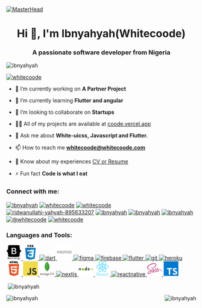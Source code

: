 [![MasterHead](https://animated-gif-creator.com/images/01/top-tools-to-improve-work-productivity-teksun_80.gif)](https://coode.vercel.app)
<h1 align="center">Hi 👋, I'm Ibnyahyah(Whitecoode)</h1>
<h3 align="center">A passionate software developer from Nigeria</h3>
<p align="left"><img src="https://komarev.com/ghpvc/?username=ibnyahyah&label=Profile%20views&color=0e75b6&style=flat" alt="ibnyahyah" /> </p>
<p align="left"> <a href="https://twitter.com/whitecoode" target="blank"><img src="https://img.shields.io/twitter/follow/whitecoode?logo=twitter&style=for-the-badge" alt="whitecoode" /></a> </p>

- 🔭 I’m currently working on **A Partner Project**

- 🌱 I’m currently learning **Flutter and angular**

- 👯 I’m looking to collaborate on **Startups**

- 👨‍💻 All of my projects are available at [coode.vercel.app](https://coode.vercel.app)

- 💬 Ask me about **White-uicss, Javascript and Flutter.**

- 📫 How to reach me **whitecoode@whitecoode.com**

- 📄 Know about my experiences [CV or Resume](https://docs.google.com/document/d/1xxhSJffJCym8ZaGXSBUcnOwgNAnav3ZOhQeH_aRNmpo/edit?usp=sharing)

- ⚡ Fun fact **Code is what I eat**

<h3 align="left">Connect with me:</h3>
<p align="left">
<a href="https://codepen.io/ibnyahyah" target="blank"><img align="center" src="https://raw.githubusercontent.com/rahuldkjain/github-profile-readme-generator/master/src/images/icons/Social/codepen.svg" alt="ibnyahyah" height="30" width="40" /></a>
<a href="https://dev.to/whitecoode" target="blank"><img align="center" src="https://raw.githubusercontent.com/rahuldkjain/github-profile-readme-generator/master/src/images/icons/Social/devto.svg" alt="whitecoode" height="30" width="40" /></a>
<a href="https://twitter.com/whitecoode" target="blank"><img align="center" src="https://raw.githubusercontent.com/rahuldkjain/github-profile-readme-generator/master/src/images/icons/Social/twitter.svg" alt="whitecoode" height="30" width="40" /></a>
<a href="https://linkedin.com/in/ridwanullahi-yahyah-895633207" target="blank"><img align="center" src="https://raw.githubusercontent.com/rahuldkjain/github-profile-readme-generator/master/src/images/icons/Social/linked-in-alt.svg" alt="ridwanullahi-yahyah-895633207" height="30" width="40" /></a>
<a href="https://codesandbox.com/ibnyahyah" target="blank"><img align="center" src="https://raw.githubusercontent.com/rahuldkjain/github-profile-readme-generator/master/src/images/icons/Social/codesandbox.svg" alt="ibnyahyah" height="30" width="40" /></a>
<a href="https://instagram.com/ibnyahyah" target="blank"><img align="center" src="https://raw.githubusercontent.com/rahuldkjain/github-profile-readme-generator/master/src/images/icons/Social/instagram.svg" alt="ibnyahyah" height="30" width="40" /></a>
<a href="https://hashnode.com/ibnyahyah" target="blank"><img align="center" src="https://raw.githubusercontent.com/rahuldkjain/github-profile-readme-generator/master/src/images/icons/Social/hashnode.svg" alt="ibnyahyah" height="30" width="40" /></a>
<a href="https://medium.com/@whitecoode" target="blank"><img align="center" src="https://raw.githubusercontent.com/rahuldkjain/github-profile-readme-generator/master/src/images/icons/Social/medium.svg" alt="@whitecoode" height="30" width="40" /></a>
<a href="https://discord.gg/whitecoode" target="blank"><img align="center" src="https://raw.githubusercontent.com/rahuldkjain/github-profile-readme-generator/master/src/images/icons/Social/discord.svg" alt="whitecoode" height="30" width="40" /></a>
</p>

<h3 align="left">Languages and Tools:</h3>
<p align="left"> <a href="https://getbootstrap.com" target="_blank" rel="noreferrer"> <img src="https://raw.githubusercontent.com/devicons/devicon/master/icons/bootstrap/bootstrap-plain-wordmark.svg" alt="bootstrap" width="40" height="40"/> </a> <a href="https://www.w3schools.com/css/" target="_blank" rel="noreferrer"> <img src="https://raw.githubusercontent.com/devicons/devicon/master/icons/css3/css3-original-wordmark.svg" alt="css3" width="40" height="40"/> </a> <a href="https://dart.dev" target="_blank" rel="noreferrer"> <img src="https://www.vectorlogo.zone/logos/dartlang/dartlang-icon.svg" alt="dart" width="40" height="40"/> </a> <a href="https://expressjs.com" target="_blank" rel="noreferrer"> <img src="https://raw.githubusercontent.com/devicons/devicon/master/icons/express/express-original-wordmark.svg" alt="express" width="40" height="40"/> </a> <a href="https://www.figma.com/" target="_blank" rel="noreferrer"> <img src="https://www.vectorlogo.zone/logos/figma/figma-icon.svg" alt="figma" width="40" height="40"/> </a> <a href="https://firebase.google.com/" target="_blank" rel="noreferrer"> <img src="https://www.vectorlogo.zone/logos/firebase/firebase-icon.svg" alt="firebase" width="40" height="40"/> </a> <a href="https://flutter.dev" target="_blank" rel="noreferrer"> <img src="https://www.vectorlogo.zone/logos/flutterio/flutterio-icon.svg" alt="flutter" width="40" height="40"/> </a> <a href="https://git-scm.com/" target="_blank" rel="noreferrer"> <img src="https://www.vectorlogo.zone/logos/git-scm/git-scm-icon.svg" alt="git" width="40" height="40"/> </a> <a href="https://heroku.com" target="_blank" rel="noreferrer"> <img src="https://www.vectorlogo.zone/logos/heroku/heroku-icon.svg" alt="heroku" width="40" height="40"/> </a> <a href="https://www.w3.org/html/" target="_blank" rel="noreferrer"> <img src="https://raw.githubusercontent.com/devicons/devicon/master/icons/html5/html5-original-wordmark.svg" alt="html5" width="40" height="40"/> </a> <a href="https://developer.mozilla.org/en-US/docs/Web/JavaScript" target="_blank" rel="noreferrer"> <img src="https://raw.githubusercontent.com/devicons/devicon/master/icons/javascript/javascript-original.svg" alt="javascript" width="40" height="40"/> </a> <a href="https://www.mongodb.com/" target="_blank" rel="noreferrer"> <img src="https://raw.githubusercontent.com/devicons/devicon/master/icons/mongodb/mongodb-original-wordmark.svg" alt="mongodb" width="40" height="40"/> </a> <a href="https://nextjs.org/" target="_blank" rel="noreferrer"> <img src="https://cdn.worldvectorlogo.com/logos/nextjs-2.svg" alt="nextjs" width="40" height="40"/> </a> <a href="https://nodejs.org" target="_blank" rel="noreferrer"> <img src="https://raw.githubusercontent.com/devicons/devicon/master/icons/nodejs/nodejs-original-wordmark.svg" alt="nodejs" width="40" height="40"/> </a> <a href="https://reactjs.org/" target="_blank" rel="noreferrer"> <img src="https://raw.githubusercontent.com/devicons/devicon/master/icons/react/react-original-wordmark.svg" alt="react" width="40" height="40"/> </a> <a href="https://reactnative.dev/" target="_blank" rel="noreferrer"> <img src="https://reactnative.dev/img/header_logo.svg" alt="reactnative" width="40" height="40"/> </a> <a href="https://sass-lang.com" target="_blank" rel="noreferrer"> <img src="https://raw.githubusercontent.com/devicons/devicon/master/icons/sass/sass-original.svg" alt="sass" width="40" height="40"/> </a> <a href="https://www.typescriptlang.org/" target="_blank" rel="noreferrer"> <img src="https://raw.githubusercontent.com/devicons/devicon/master/icons/typescript/typescript-original.svg" alt="typescript" width="40" height="40"/> </a> </p>

<p>&nbsp;<img align="center" src="https://github-readme-stats.vercel.app/api?username=ibnyahyah&show_icons=true&locale=en" alt="ibnyahyah" /></p>
<p><img align="left" src="https://github-readme-streak-stats.herokuapp.com/?user=ibnyahyah&" alt="ibnyahyah" /></p>

<p><img align="right" src="https://github-readme-stats.vercel.app/api/top-langs?username=ibnyahyah&show_icons=true&locale=en&layout=compact" alt="ibnyahyah" /></p>
